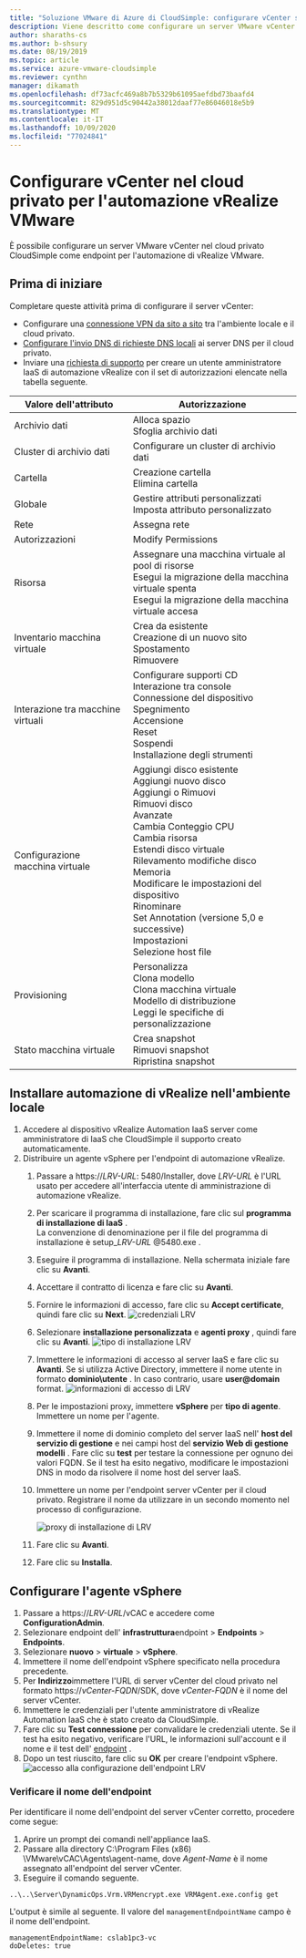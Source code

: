 ```yaml
---
title: "Soluzione VMware di Azure di CloudSimple: configurare vCenter sul cloud privato per l'automazione di vRealize"
description: Viene descritto come configurare un server VMware vCenter nel cloud privato CloudSimple come endpoint per l'automazione di vRealize VMware
author: sharaths-cs
ms.author: b-shsury
ms.date: 08/19/2019
ms.topic: article
ms.service: azure-vmware-cloudsimple
ms.reviewer: cynthn
manager: dikamath
ms.openlocfilehash: df73acfc469a8b7b5329b61095aefdbd73baafd4
ms.sourcegitcommit: 829d951d5c90442a38012daaf77e86046018e5b9
ms.translationtype: MT
ms.contentlocale: it-IT
ms.lasthandoff: 10/09/2020
ms.locfileid: "77024841"
---
```

# <a name="set-up-vcenter-on-your-private-cloud-for-vmware-vrealize-automation"></a>Configurare vCenter nel cloud privato per l'automazione vRealize VMware

È possibile configurare un server VMware vCenter nel cloud privato CloudSimple come endpoint per l'automazione di vRealize VMware.

## <a name="before-you-begin"></a>Prima di iniziare

Completare queste attività prima di configurare il server vCenter:

* Configurare una [connessione VPN da sito a sito](vpn-gateway.md#set-up-a-site-to-site-vpn-gateway) tra l'ambiente locale e il cloud privato.
* [Configurare l'invio DNS di richieste DNS locali](on-premises-dns-setup.md) ai server DNS per il cloud privato.
* Inviare una [richiesta di supporto](https://portal.azure.com/#blade/Microsoft_Azure_Support/HelpAndSupportBlade/newsupportrequest) per creare un utente amministratore IaaS di automazione vRealize con il set di autorizzazioni elencate nella tabella seguente.

| Valore dell'attributo | Autorizzazione |
------------ | ------------- |  
| Archivio dati |  Alloca spazio <br> Sfoglia archivio dati |
| Cluster di archivio dati | Configurare un cluster di archivio dati |
| Cartella | Creazione cartella <br>Elimina cartella |
| Globale |  Gestire attributi personalizzati<br>Imposta attributo personalizzato |
| Rete | Assegna rete |
| Autorizzazioni | Modify Permissions |
| Risorsa | Assegnare una macchina virtuale al pool di risorse<br>Esegui la migrazione della macchina virtuale spenta<br>Esegui la migrazione della macchina virtuale accesa |
| Inventario macchina virtuale |  Crea da esistente<br>Creazione di un nuovo sito<br>Spostamento<br>Rimuovere | 
| Interazione tra macchine virtuali |  Configurare supporti CD<br>Interazione tra console<br>Connessione del dispositivo<br>Spegnimento<br>Accensione<br>Reset<br>Sospendi<br>Installazione degli strumenti | 
| Configurazione macchina virtuale |  Aggiungi disco esistente<br>Aggiungi nuovo disco<br>Aggiungi o Rimuovi<br>Rimuovi disco<br>Avanzate<br>Cambia Conteggio CPU<br>Cambia risorsa<br>Estendi disco virtuale<br>Rilevamento modifiche disco<br>Memoria<br>Modificare le impostazioni del dispositivo<br>Rinominare<br>Set Annotation (versione 5,0 e successive)<br>Impostazioni<br>Selezione host file |
| Provisioning |  Personalizza<br>Clona modello<br>Clona macchina virtuale<br>Modello di distribuzione<br>Leggi le specifiche di personalizzazione |
| Stato macchina virtuale | Crea snapshot<br>Rimuovi snapshot<br>Ripristina snapshot |

## <a name="install-vrealize-automation-in-your-on-premises-environment"></a>Installare automazione di vRealize nell'ambiente locale

1. Accedere al dispositivo vRealize Automation IaaS server come amministratore di IaaS che CloudSimple il supporto creato automaticamente.
2. Distribuire un agente vSphere per l'endpoint di automazione vRealize.
    1. Passare a https://*LRV-URL*: 5480/Installer, dove *LRV-URL* è l'URL usato per accedere all'interfaccia utente di amministrazione di automazione vRealize.
    2. Per scaricare il programma di installazione, fare clic sul **programma di installazione di IaaS** .<br>
    La convenzione di denominazione per il file del programma di installazione è setup_*LRV-URL* @5480.exe .
    3. Eseguire il programma di installazione. Nella schermata iniziale fare clic su **Avanti**.
    4. Accettare il contratto di licenza e fare clic su **Avanti**.
    5. Fornire le informazioni di accesso, fare clic su **Accept certificate**, quindi fare clic su **Next**.
    ![credenziali LRV](media/configure-vra-endpoint-login.png)
    6. Selezionare **installazione personalizzata** e **agenti proxy** , quindi fare clic su **Avanti**.
    ![tipo di installazione LRV](media/configure-vra-endpoint-install-type.png)
    7. Immettere le informazioni di accesso al server IaaS e fare clic su **Avanti**. Se si utilizza Active Directory, immettere il nome utente in formato **dominio\utente** . In caso contrario, usare **user@domain** format.
    ![informazioni di accesso di LRV](media/configure-vra-endpoint-account.png)
    8. Per le impostazioni proxy, immettere **vSphere** per **tipo di agente**. Immettere un nome per l'agente.
    9. Immettere il nome di dominio completo del server IaaS nell' **host del servizio di gestione** e nei campi host del **servizio Web di gestione modelli** . Fare clic su **test** per testare la connessione per ognuno dei valori FQDN. Se il test ha esito negativo, modificare le impostazioni DNS in modo da risolvere il nome host del server IaaS.
    10. Immettere un nome per l'endpoint server vCenter per il cloud privato. Registrare il nome da utilizzare in un secondo momento nel processo di configurazione.

        ![proxy di installazione di LRV](media/configure-vra-endpoint-proxy.png)

    11. Fare clic su **Avanti**.
    12. Fare clic su **Installa**.

## <a name="configure-the-vsphere-agent"></a>Configurare l'agente vSphere

1. Passare a https://*LRV-URL*/vCAC e accedere come **ConfigurationAdmin**.
2. Selezionare endpoint dell' **infrastruttura**endpoint  >  **Endpoints**  >  **Endpoints**.
3. Selezionare **nuovo**  >  **virtuale**  >  **vSphere**.
4. Immettere il nome dell'endpoint vSphere specificato nella procedura precedente.
5. Per **Indirizzo**immettere l'URL di server vCenter del cloud privato nel formato https://*vCenter-FQDN*/SDK, dove *vCenter-FQDN* è il nome del server vCenter.
6. Immettere le credenziali per l'utente amministratore di vRealize Automation IaaS che è stato creato da CloudSimple.
7. Fare clic su **Test connessione** per convalidare le credenziali utente. Se il test ha esito negativo, verificare l'URL, le informazioni sull'account e il nome e il test dell' [endpoint](#verify-the-endpoint-name) .
8. Dopo un test riuscito, fare clic su **OK** per creare l'endpoint vSphere.
    ![accesso alla configurazione dell'endpoint LRV](media/configure-vra-endpoint-vra-edit.png)

### <a name="verify-the-endpoint-name"></a>Verificare il nome dell'endpoint

Per identificare il nome dell'endpoint del server vCenter corretto, procedere come segue:

1. Aprire un prompt dei comandi nell'appliance IaaS.
2. Passare alla directory C:\Program Files (x86) \VMware\vCAC\Agents\agent-name, dove *Agent-Name* è il nome assegnato all'endpoint del server vCenter.
3. Eseguire il comando seguente.

```
..\..\Server\DynamicOps.Vrm.VRMencrypt.exe VRMAgent.exe.config get
```

L'output è simile al seguente. Il valore del `managementEndpointName` campo è il nome dell'endpoint.

```
managementEndpointName: cslab1pc3-vc
doDeletes: true
```
